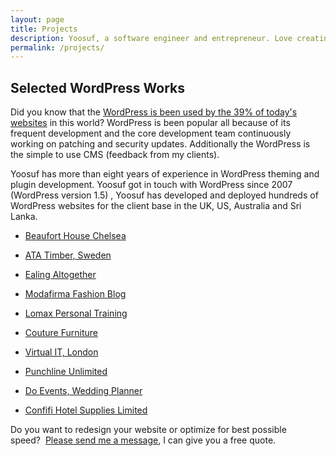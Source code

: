 ```yaml
---
layout: page
title: Projects
description: Yoosuf, a software engineer and entrepreneur. Love creating great User Experience for users. Working on one thing at a time.
permalink: /projects/
---
```





## Selected WordPress Works

Did you know that the [WordPress is been used by the 39% of today's websites](http://trends.builtwith.com/cms) in this world? WordPress is been popular all because of its frequent development and the core development team continuously working on patching and security updates. Additionally the WordPress is the simple to use CMS (feedback from my clients).

Yoosuf has more than eight years of experience in WordPress theming and plugin development. Yoosuf got in touch with WordPress since 2007 (WordPress version 1.5) , Yoosuf has developed and deployed hundreds of WordPress websites for the client base in the UK, US, Australia and Sri Lanka.

* [Beaufort House Chelsea](http://yoosuf.me/blog/beaufort-house-chelsea-redesign/)


* [ATA Timber, Sweden](http://www.ata.nu/en/?utm_source=yoosuf.me&utm_medium=freelance&utm_campaign=portfolio)


* [Ealing Altogether](http://ealingaltogether.com/?utm_source=yoosuf.me&utm_medium=freelance&utm_campaign=portfolio)


* [Modafirma Fashion Blog]("https://modafirma.com/blog/?utm_source=yoosuf.me&utm_medium=freelance&utm_campaign=portfolio)


* [Lomax Personal Training](http://www.lomaxpt.com/?utm_source=yoosuf.me&utm_medium=freelance&utm_campaign=portfolio)


* [Couture Furniture](http://www.couturefurniture.com/?utm_source=yoosuf.me&utm_medium=freelance&utm_campaign=portfolio)


* [Virtual IT, London](http://www.virtualit.biz/?utm_source=yoosuf.me&utm_medium=freelance&utm_campaign=portfolio)


* [Punchline Unlimited](http://punchlineunlimited.com/?utm_source=yoosuf.me&utm_medium=freelance&utm_campaign=portfolio)


* [Do Events, Wedding Planner](http://do-events.co.uk/?utm_source=yoosuf.me&utm_medium=freelance&utm_campaign=portfolio)


* [Confifi Hotel Supplies Limited](http://confifisupplies.com/?utm_source=yoosuf.me&utm_medium=freelance&utm_campaign=portfolio)


Do you want to redesign your website or optimize for best possible speed?  [Please send me a message](http://yoosuf.me/contact/?utm_source=yoosuf.me&utm_medium=wp&utm_campaign=consultancy), I can give you a free quote.

